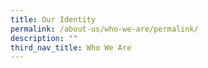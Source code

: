 ```yaml
---
title: Our Identity
permalink: /about-us/who-we-are/permalink/
description: ""
third_nav_title: Who We Are
---
```

